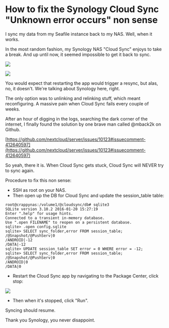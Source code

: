 # How to fix the Synology Cloud Sync "Unknown error occurs" non sense

I sync my data from my Seafile instance back to my NAS. Well, when it works.

In the most random fashion, my Synology NAS "Cloud Sync" enjoys to take a break. And up until now, it seemed impossible to get it back to sync.

![](https://blog.wains.be/images/synologysucks1.png)

![](https://blog.wains.be/images/synologysucks2.png)

You would expect that restarting the app would trigger a resync, but alas, no, it doesn't. We're talking about Synology here, right.

The only option was to unlinking and relinking stuff, which meant reconfiguring. A massive pain when Cloud Sync fails every couple of weeks.

After an hour of digging in the logs, searching the dark corner of the internet, I finally found the solution by one brave man called @mback2k on Github.

[https://github.com/nextcloud/server/issues/10123#issuecomment-412640597](https://github.com/nextcloud/server/issues/10123#issuecomment-412640597)

So yeah, there it is. When Cloud Sync gets stuck, Cloud Sync will NEVER try to sync again.

Procedure to fix this non sense:

- SSH as root on your NAS.
- Then open up the DB for Cloud Sync and update the session_table table:

```
root@crappynas:/volume1/@cloudsync/db# sqlite3 
SQLite version 3.10.2 2016-01-20 15:27:19
Enter ".help" for usage hints.
Connected to a transient in-memory database.
Use ".open FILENAME" to reopen on a persistent database.
sqlite> .open config.sqlite
sqlite> SELECT sync_folder,error FROM session_table;
/@Snapshot/@PushServ|0
/ANDROID|-12
/DATA|-12
sqlite> UPDATE session_table SET error = 0 WHERE error = -12;
sqlite> SELECT sync_folder,error FROM session_table;
/@Snapshot/@PushServ|0
/ANDROID|0
/DATA|0
```

- Restart the Cloud Sync app by navigating to the Package Center, click stop:

![](https://blog.wains.be/images/synologysucks3.png)

- Then when it's stopped, click "Run".

Syncing should resume.

Thank you Synology, you never disappoint.